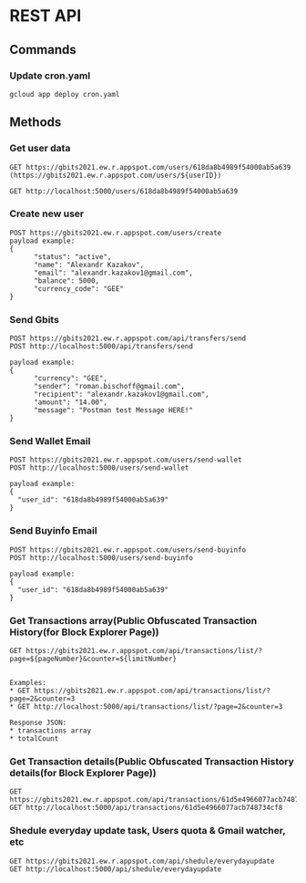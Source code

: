 # REST API

## Commands

### Update cron.yaml

```
gcloud app deploy cron.yaml
```

## Methods

### Get user data

```
GET https://gbits2021.ew.r.appspot.com/users/618da8b4989f54000ab5a639
(https://gbits2021.ew.r.appspot.com/users/${userID})

GET http://localhost:5000/users/618da8b4989f54000ab5a639
```

### Create new user

```
POST https://gbits2021.ew.r.appspot.com/users/create
payload example:
{
      "status": "active",
      "name": "Alexandr Kazakov",
      "email": "alexandr.kazakov1@gmail.com",
      "balance": 5000,
      "currency_code": "GEE"
}
```

### Send Gbits

```
POST https://gbits2021.ew.r.appspot.com/api/transfers/send
POST http://localhost:5000/api/transfers/send

payload example:
{
      "currency": "GEE",
      "sender": "roman.bischoff@gmail.com",
      "recipient": "alexandr.kazakov1@gmail.com",
      "amount": "14.00",
      "message": "Postman test Message HERE!"
}
```

### Send Wallet Email

```
POST https://gbits2021.ew.r.appspot.com/users/send-wallet
POST http://localhost:5000/users/send-wallet

payload example:
{
  "user_id": "618da8b4989f54000ab5a639"
}
```

### Send Buyinfo Email

```
POST https://gbits2021.ew.r.appspot.com/users/send-buyinfo
POST http://localhost:5000/users/send-buyinfo

payload example:
{
  "user_id": "618da8b4989f54000ab5a639"
}

```

### Get Transactions array(Public Obfuscated Transaction History(for Block Explorer Page))

```
GET https://gbits2021.ew.r.appspot.com/api/transactions/list/?page=${pageNumber}&counter=${limitNumber}


Examples:
* GET https://gbits2021.ew.r.appspot.com/api/transactions/list/?page=2&counter=3
* GET http://localhost:5000/api/transactions/list/?page=2&counter=3

Response JSON:
* transactions array
* totalCount

```

### Get Transaction details(Public Obfuscated Transaction History details(for Block Explorer Page))
```
GET https://gbits2021.ew.r.appspot.com/api/transactions/61d5e4966077acb748734cf8
GET http://localhost:5000/api/transactions/61d5e4966077acb748734cf8
```

### Shedule everyday update task, Users quota & Gmail watcher, etc
```
GET https://gbits2021.ew.r.appspot.com/api/shedule/everydayupdate
GET http://localhost:5000/api/shedule/everydayupdate
```
